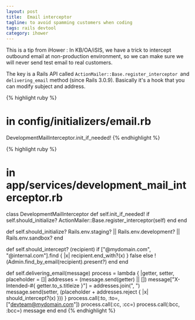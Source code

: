 ```yaml
---
layout: post
title:  Email interceptor
tagline: to avoid spamming customers when coding
tags: rails devtool
category: ihower
---
```

This is a tip from iHower : In KB/OA/iSIS, we have a trick to intercept outbound email at non-production environment, so we can make sure we will never send test email to real customers.

The key is a Rails API called `ActionMailer::Base.register_interceptor `and `delivering_email` method (since Rails 3.0.9). Basically it's a hook that you can modify subject and address.

{% highlight ruby %}
# in config/initializers/email.rb
DevelopmentMailInterceptor.init_if_needed!
{% endhighlight %}

{% highlight ruby %}
# in app/services/development_mail_interceptor.rb
class DevelopmentMailInterceptor
  def self.init_if_needed!
    if self.should_initialize?
      ActionMailer::Base.register_interceptor(self)
    end
  end

  def self.should_initialize?
    Rails.env.staging? || Rails.env.development? || Rails.env.sandbox?
  end

  def self.should_intercept? (recipient)
    if ["@mydomain.com", "@internal.com"].find { |x| recipient.end_with?(x) }
      false
    else
      !(Admin.find_by_email(recipient).present?)
    end
  end

  def self.delivering_email(message)
    process = lambda { |getter, setter, placeholder = []|
      addresses = (message.send(getter) || [])
      message["X-Intended-#{ getter.to_s.titleize }"] = addresses.join(", ")
      message.send(setter, (placeholder + addresses.reject { |x| should_intercept?(x) }))
    }
    process.call(:to, :to=, ["devteam@mydomain.com"])
    process.call(:cc, :cc=)
    process.call(:bcc, :bcc=)
    message
  end
end
{% endhighlight %}
